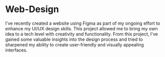 # Web-Design
I've recently created a website using Figma as part of my ongoing effort to enhance my UI/UX design skills. 
This project allowed me to bring my own idea to a tech level with creativity and functionality. 
From this project, I've gained some valuable insights into the design process and tried to sharpened my ability to create user-friendly and visually appealing interfaces.

